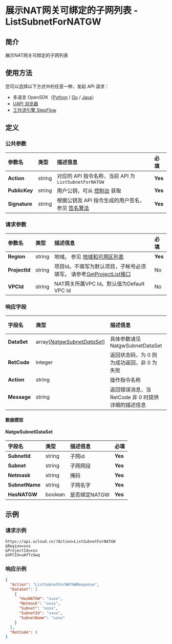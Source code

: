 # 展示NAT网关可绑定的子网列表 - ListSubnetForNATGW

## 简介

展示NAT网关可绑定的子网列表





## 使用方法

您可以选择以下方式中的任意一种，发起 API 请求：
- 多语言 OpenSDK（[Python](https://github.com/ucloud/ucloud-sdk-python3) / [Go](https://github.com/ucloud/ucloud-sdk-go) / [Java](https://github.com/ucloud/ucloud-sdk-java)）
- [UAPI 浏览器](https://console.ucloud.cn/uapi/detail?id=ListSubnetForNATGW)
- [工作流引擎 StepFlow](https://console.ucloud.cn/stepflow/manage/)

## 定义

### 公共参数

| 参数名 | 类型 | 描述信息 | 必填 |
|:---|:---|:---|:---|
| **Action**     | string  | 对应的 API 指令名称，当前 API 为 `ListSubnetForNATGW`                        | **Yes** |
| **PublicKey**  | string  | 用户公钥，可从 [控制台](https://console.ucloud.cn/uapi/apikey) 获取                                             | **Yes** |
| **Signature**  | string  | 根据公钥及 API 指令生成的用户签名，参见 [签名算法](api/summary/signature.md)  | **Yes** |

### 请求参数

| 参数名 | 类型 | 描述信息 | 必填 |
|:---|:---|:---|:---|
| **Region** | string | 地域。 参见 [地域和可用区列表](api/summary/regionlist) |**Yes**|
| **ProjectId** | string | 项目Id。不填写为默认项目，子帐号必须填写。 请参考[GetProjectList接口](api/summary/get_project_list) |No|
| **VPCId** | string | NAT网关所属VPC Id。默认值为Default VPC Id |No|

### 响应字段

| 字段名 | 类型 | 描述信息 | 必填 |
|:---|:---|:---|:---|
| **DataSet** | array[[*NatgwSubnetDataSet*](#NatgwSubnetDataSet)] | 具体参数请见NatgwSubnetDataSet |No|
| **RetCode** | integer | 返回状态码，为 0 则为成功返回，非 0 为失败 |**Yes**|
| **Action** | string | 操作指令名称 |**Yes**|
| **Message** | string | 返回错误消息，当 RetCode 非 0 时提供详细的描述信息 |No|

#### 数据模型


#### NatgwSubnetDataSet

| 字段名 | 类型 | 描述信息 | 必填 |
|:---|:---|:---|:---|
| **SubnetId** | string | 子网id |**Yes**|
| **Subnet** | string | 子网网段 |**Yes**|
| **Netmask** | string | 掩码 |**Yes**|
| **SubnetName** | string | 子网名字 |**Yes**|
| **HasNATGW** | boolean | 是否绑定NATGW |**Yes**|

## 示例

### 请求示例
    
```
https://api.ucloud.cn/?Action=ListSubnetForNATGW
&Region=xxx
&ProjectId=xxx
&VPCId=uAfTvSwq
```

### 响应示例
    
```json
{
  "Action": "ListSubnetForNATGWResponse",
  "DataSet": [
    {
      "HasNATGW": "xxxx",
      "Netmask": "xxxx",
      "Subnet": "xxxx",
      "SubnetId": "xxxx",
      "SubnetName": "xxxx"
    }
  ],
  "RetCode": 0
}
```




